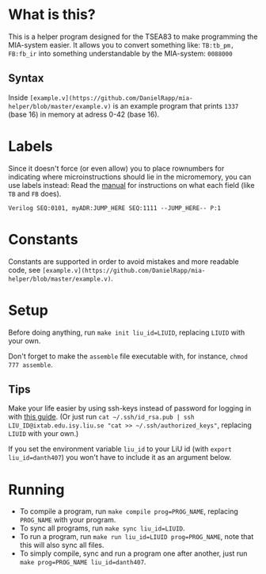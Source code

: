 # What is this?

This is a helper program designed for the TSEA83 to make programming the MIA-system easier. It allows you to convert something like: `TB:tb_pm, FB:fb_ir` into something understandable by the MIA-system: `0088000`

## Syntax

Inside `[example.v](https://github.com/DanielRapp/mia-helper/blob/master/example.v)` is an example program that prints `1337` (base 16) in memory at adress 0-42 (base 16).

# Labels

Since it doesn't force (or even allow) you to place rownumbers for indicating where microinstructions should lie in the micromemory, you can use labels instead:
Read the [manual](http://www.da.isy.liu.se/courses/tsea28/laborationer/mikrokomp_2013-v2.pdf) for instructions on what each field (like `TB` and `FB` does).

``Verilog
SEQ:0101, myADR:JUMP_HERE
SEQ:1111
--JUMP_HERE--
P:1
``

# Constants

Constants are supported in order to avoid mistakes and more readable code, see `[example.v](https://github.com/DanielRapp/mia-helper/blob/master/example.v)`.

# Setup
Before doing anything, run `make init liu_id=LIUID`, replacing `LIUID` with your own.

Don't forget to make the `assemble` file executable with, for instance, `chmod 777 assemble`.

## Tips
Make your life easier by using ssh-keys instead of password for logging in with [this guide](https://www.digitalocean.com/community/articles/how-to-set-up-ssh-keys--2). (Or just run `cat ~/.ssh/id_rsa.pub | ssh LIU_ID@ixtab.edu.isy.liu.se "cat >> ~/.ssh/authorized_keys"`, replacing `LIUID` with your own.)

If you set the environment variable `liu_id` to your LiU id (with `export liu_id=danth407`) you won't have to include it as an argument below.

# Running
* To compile a program, run `make compile prog=PROG_NAME`, replacing `PROG_NAME` with your program.
* To sync all programs, run `make sync liu_id=LIUID`.
* To run a program, run `make run liu_id=LIUID prog=PROG_NAME`, note that this will also sync all files.
* To simply compile, sync and run a program one after another, just run `make prog=PROG_NAME liu_id=danth407`.
